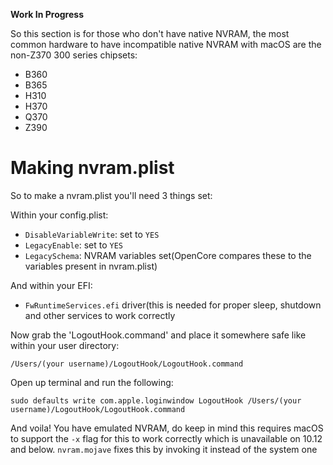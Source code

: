 **Work In Progress**


So this section is for those who don't have native NVRAM, the most common hardware to have incompatible native NVRAM with macOS are the non-Z370 300 series chipsets:

* B360
* B365
* H310
* H370
* Q370
* Z390

# Making nvram.plist

So to make a nvram.plist you'll need 3 things set:

Within your config.plist:

* `DisableVariableWrite`: set to `YES`
* `LegacyEnable`: set to `YES`
* `LegacySchema`: NVRAM variables set(OpenCore compares these to the variables present in nvram.plist)


And within your EFI:

* `FwRuntimeServices.efi` driver(this is needed for proper sleep, shutdown and other services to work correctly

Now grab the 'LogoutHook.command' and place it somewhere safe like within your user directory:

`/Users/(your username)/LogoutHook/LogoutHook.command`

Open up terminal and run the following:

```sudo defaults write com.apple.loginwindow LogoutHook /Users/(your username)/LogoutHook/LogoutHook.command```

And voila! You have emulated NVRAM, do keep in mind this requires macOS to support the ```-x``` flag for this to work correctly which is unavailable on 10.12 and below. `nvram.mojave` fixes this by invoking it instead of the system one 
